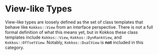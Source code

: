 View-like Types
===============

View-like types are loosely defined as the set of class templates that behave like `Kokkos::View` from an interface perspective. There is not a full formal definition of what this means yet, but in Kokkos these class templates include `Kokkos::View`, `Kokkos::DynRankView`, and `Kokkos::OffsetView`. Notably, `Kokkos::DualView` is **not** included in this category. 